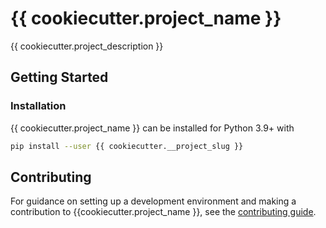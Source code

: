 # {{ cookiecutter.project_name }}

{{ cookiecutter.project_description }}

## Getting Started

### Installation

{{ cookiecutter.project_name }} can be installed for Python 3.9+ with

```bash
pip install --user {{ cookiecutter.__project_slug }}
```

## Contributing

For guidance on setting up a development environment and making a contribution
to {{cookiecutter.project_name }}, see the [contributing guide](CONTRIBUTING.md).
